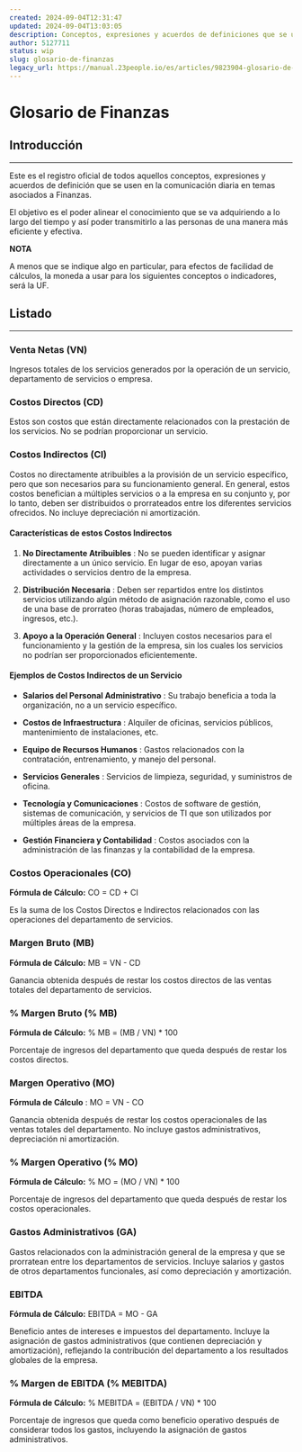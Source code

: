 ```yaml
---
created: 2024-09-04T12:31:47
updated: 2024-09-04T13:03:05
description: Conceptos, expresiones y acuerdos de definiciones que se usen en la comunicación diaria en temas asociados a Finanzas.
author: 5127711
status: wip
slug: glosario-de-finanzas
legacy_url: https://manual.23people.io/es/articles/9823904-glosario-de-finanzas
---
```


# Glosario de Finanzas

## Introducción

* * *

Este es el registro oficial de todos aquellos conceptos, expresiones y
acuerdos de definición que se usen en la comunicación diaria en temas
asociados a Finanzas.

El objetivo es el poder alinear el conocimiento que se va adquiriendo a lo
largo del tiempo y así poder transmitirlo a las personas de una manera más
eficiente y efectiva.

**NOTA**

A menos que se indique algo en particular, para efectos de facilidad de
cálculos, la moneda a usar para los siguientes conceptos o indicadores, será
la UF.

## Listado

* * *

### Venta Netas (VN)

Ingresos totales de los servicios generados por la operación de un servicio,
departamento de servicios o empresa.

### Costos Directos (CD)

Estos son costos que están directamente relacionados con la prestación de los
servicios. No se podrían proporcionar un servicio.

### Costos Indirectos (CI)

Costos no directamente atribuibles a la provisión de un servicio específico,
pero que son necesarios para su funcionamiento general. En general, estos
costos benefician a múltiples servicios o a la empresa en su conjunto y, por
lo tanto, deben ser distribuidos o prorrateados entre los diferentes servicios
ofrecidos. No incluye depreciación ni amortización.

#### Características de estos Costos Indirectos

  1. **No Directamente Atribuibles** : No se pueden identificar y asignar directamente a un único servicio. En lugar de eso, apoyan varias actividades o servicios dentro de la empresa. 

  2. **Distribución Necesaria** : Deben ser repartidos entre los distintos servicios utilizando algún método de asignación razonable, como el uso de una base de prorrateo (horas trabajadas, número de empleados, ingresos, etc.).

  3. **Apoyo a la Operación General** : Incluyen costos necesarios para el funcionamiento y la gestión de la empresa, sin los cuales los servicios no podrían ser proporcionados eficientemente.

#### Ejemplos de Costos Indirectos de un Servicio

  * **Salarios del Personal Administrativo** : Su trabajo beneficia a toda la organización, no a un servicio específico.

  * **Costos de Infraestructura** : Alquiler de oficinas, servicios públicos, mantenimiento de instalaciones, etc.

  * **Equipo de Recursos Humanos** : Gastos relacionados con la contratación, entrenamiento, y manejo del personal.

  * **Servicios Generales** : Servicios de limpieza, seguridad, y suministros de oficina.

  * **Tecnología y Comunicaciones** : Costos de software de gestión, sistemas de comunicación, y servicios de TI que son utilizados por múltiples áreas de la empresa.

  * **Gestión Financiera y Contabilidad** : Costos asociados con la administración de las finanzas y la contabilidad de la empresa.

### Costos Operacionales (CO)

**Fórmula de Cálculo:** CO = CD + CI

Es la suma de los Costos Directos e Indirectos relacionados con las
operaciones del departamento de servicios.

### Margen Bruto (MB)

**Fórmula de Cálculo:** MB = VN - CD

Ganancia obtenida después de restar los costos directos de las ventas totales
del departamento de servicios.

### % Margen Bruto (% MB)

**Fórmula de Cálculo:** % MB = (MB / VN) * 100

Porcentaje de ingresos del departamento que queda después de restar los costos
directos.

### Margen Operativo (MO)

**Fórmula de Cálculo** : MO = VN - CO

Ganancia obtenida después de restar los costos operacionales de las ventas
totales del departamento. No incluye gastos administrativos, depreciación ni
amortización.

### % Margen Operativo (% MO)

**Fórmula de Cálculo:** % MO = (MO / VN) * 100

Porcentaje de ingresos del departamento que queda después de restar los costos
operacionales.

### Gastos Administrativos (GA)

Gastos relacionados con la administración general de la empresa y que se
prorratean entre los departamentos de servicios. Incluye salarios y gastos de
otros departamentos funcionales, así como depreciación y amortización.

### EBITDA

**Fórmula de Cálculo:** EBITDA = MO - GA

Beneficio antes de intereses e impuestos del departamento. Incluye la
asignación de gastos administrativos (que contienen depreciación y
amortización), reflejando la contribución del departamento a los resultados
globales de la empresa.

### % Margen de EBITDA (% MEBITDA)

**Fórmula de Cálculo:** % MEBITDA = (EBITDA / VN) * 100

Porcentaje de ingresos que queda como beneficio operativo después de
considerar todos los gastos, incluyendo la asignación de gastos
administrativos.


